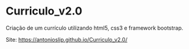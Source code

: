 # Curriculo_v2.0
Criação de um currículo utilizando html5, css3 e framework bootstrap.

Site: https://antonioslip.github.io/Curriculo_v2.0/
